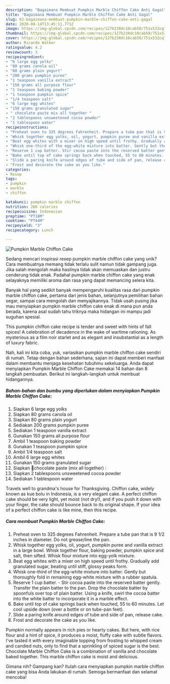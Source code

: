 ```yaml
---
description: "Bagaimana Membuat Pumpkin Marble Chiffon Cake Anti Gagal"
title: "Bagaimana Membuat Pumpkin Marble Chiffon Cake Anti Gagal"
slug: 62-bagaimana-membuat-pumpkin-marble-chiffon-cake-anti-gagal
date: 2020-08-14T13:45:11.771Z
image: https://img-global.cpcdn.com/recipes/127b238dc18cab50/751x532cq70/pumpkin-marble-chiffon-cake-recipe-main-photo.jpg
thumbnail: https://img-global.cpcdn.com/recipes/127b238dc18cab50/751x532cq70/pumpkin-marble-chiffon-cake-recipe-main-photo.jpg
cover: https://img-global.cpcdn.com/recipes/127b238dc18cab50/751x532cq70/pumpkin-marble-chiffon-cake-recipe-main-photo.jpg
author: Ricardo Walker
ratingvalue: 4.2
reviewcount: 3
recipeingredient:
- "6 large egg yolks"
- "80 grams canola oil"
- "80 grams plain yogurt"
- "200 grams pumpkin puree"
- "1 teaspoon vanilla extract"
- "150 grams all purpose flour"
- "1 teaspoon baking powder"
- "1 teaspoon pumpkin spice"
- "1/4 teaspoon salt"
- "6 large egg whites"
- "150 grams granulated sugar"
- " chocolate paste mix all together "
- "2 tablespoons unsweetened cocoa powder"
- "1 tablespoon water"
recipeinstructions:
- "Preheat oven to 325 degrees Fahrenheit. Prepare a tube pan that is 9 1/2 inches in diameter. Do not grease/line the pan."
- "Whisk together egg yolks, oil, yogurt, pumpkin puree and vanilla extract in a large bowl. Whisk together flour, baking powder, pumpkin spice and salt, then sifted. Whisk flour mixture into egg-yolk mixture."
- "Beat egg whites with a mixer on high speed until frothy. Gradually add granulated sugar, beating until stiff, glossy peaks form."
- "Whisk one-third of the egg-white mixture into batter. Gently but thoroughly fold in remaining egg-white mixture with a rubber spatula."
- "Reserve 1 cup batter. Stir cocoa paste into the reserved batter gently. Transfer the plain batter to the pan. Drop the chocolate batter by spoonfuls over top of plain batter. Using a knife, swirl the cocoa batter into the white batter to incorporate it in a marble effect."
- "Bake until top of cake springs back when touched, 55 to 60 minutes. Let cool upside down (over a bottle or on tube-pan feet)."
- "Slide a paring knife around edges of tube and side of pan, release cake."
- "Frost and decorate the cake as you like."
categories:
- Resep
tags:
- pumpkin
- marble
- chiffon

katakunci: pumpkin marble chiffon 
nutrition: 268 calories
recipecuisine: Indonesian
preptime: "PT18M"
cooktime: "PT44M"
recipeyield: "3"
recipecategory: Lunch

---
```



![Pumpkin Marble Chiffon Cake](https://img-global.cpcdn.com/recipes/127b238dc18cab50/751x532cq70/pumpkin-marble-chiffon-cake-recipe-main-photo.jpg)

Sedang mencari inspirasi resep pumpkin marble chiffon cake yang unik? Cara membuatnya memang tidak terlalu sulit namun tidak gampang juga. Jika salah mengolah maka hasilnya tidak akan memuaskan dan justru cenderung tidak enak. Padahal pumpkin marble chiffon cake yang enak selayaknya memiliki aroma dan rasa yang dapat memancing selera kita.

Banyak hal yang sedikit banyak mempengaruhi kualitas rasa dari pumpkin marble chiffon cake, pertama dari jenis bahan, selanjutnya pemilihan bahan segar, sampai cara mengolah dan menyajikannya. Tidak usah pusing jika mau menyiapkan pumpkin marble chiffon cake enak di mana pun anda berada, karena asal sudah tahu triknya maka hidangan ini mampu jadi suguhan spesial.

This pumpkin chiffon cake recipe is tender and sweet with hints of fall spices! A celebration of decadence in the wake of wartime rationing. As mysterious as a film noir starlet and as elegant and insubstantial as a length of luxury fabric.


Nah, kali ini kita coba, yuk, variasikan pumpkin marble chiffon cake sendiri di rumah. Tetap dengan bahan sederhana, sajian ini dapat memberi manfaat dalam membantu menjaga kesehatan tubuhmu sekeluarga. Anda dapat menyiapkan Pumpkin Marble Chiffon Cake memakai 14 bahan dan 8 langkah pembuatan. Berikut ini langkah-langkah untuk membuat hidangannya.

<!--inarticleads1-->

##### Bahan-bahan dan bumbu yang diperlukan dalam menyiapkan Pumpkin Marble Chiffon Cake:

1. Siapkan 6 large egg yolks
1. Siapkan 80 grams canola oil
1. Siapkan 80 grams plain yogurt
1. Sediakan 200 grams pumpkin puree
1. Sediakan 1 teaspoon vanilla extract
1. Gunakan 150 grams all purpose flour
1. Ambil 1 teaspoon baking powder
1. Gunakan 1 teaspoon pumpkin spice
1. Ambil 1/4 teaspoon salt
1. Ambil 6 large egg whites
1. Gunakan 150 grams granulated sugar
1. Siapkan  🔹chocolate paste (mix all together) :
1. Siapkan 2 tablespoons unsweetened cocoa powder
1. Sediakan 1 tablespoon water


Travels well to grandma&#39;s house for Thanksgiving. Chiffon cake, widely known as kue bolu in Indonesia, is a very elegant cake. A perfect chiffon cake should be very light, yet moist (not dry!), and if you push it down with your finger, the cake should bounce back to its original shape. If your idea of a perfect chiffon cake is like mine, then this recipe. 

<!--inarticleads2-->

##### Cara membuat Pumpkin Marble Chiffon Cake:

1. Preheat oven to 325 degrees Fahrenheit. Prepare a tube pan that is 9 1/2 inches in diameter. Do not grease/line the pan.
1. Whisk together egg yolks, oil, yogurt, pumpkin puree and vanilla extract in a large bowl. Whisk together flour, baking powder, pumpkin spice and salt, then sifted. Whisk flour mixture into egg-yolk mixture.
1. Beat egg whites with a mixer on high speed until frothy. Gradually add granulated sugar, beating until stiff, glossy peaks form.
1. Whisk one-third of the egg-white mixture into batter. Gently but thoroughly fold in remaining egg-white mixture with a rubber spatula.
1. Reserve 1 cup batter. - Stir cocoa paste into the reserved batter gently. Transfer the plain batter to the pan. Drop the chocolate batter by spoonfuls over top of plain batter. Using a knife, swirl the cocoa batter into the white batter to incorporate it in a marble effect.
1. Bake until top of cake springs back when touched, 55 to 60 minutes. Let cool upside down (over a bottle or on tube-pan feet).
1. Slide a paring knife around edges of tube and side of pan, release cake.
1. Frost and decorate the cake as you like.


Pumpkin normally appears in rich pies or hearty cakes. But here, with rice flour and a hint of spice, it produces a moist, fluffy cake with subtle flavors. I&#39;ve tasted it with every imaginable topping from frosting to whipped cream and candied nuts, only to find that a sprinkling of spiced sugar is the best. Chocolate Marble Chiffon Cake is a combination of vanilla and chocolate baked together. This marble chiffon cake is moist and delicious. 

Gimana nih? Gampang kan? Itulah cara menyiapkan pumpkin marble chiffon cake yang bisa Anda lakukan di rumah. Semoga bermanfaat dan selamat mencoba!
